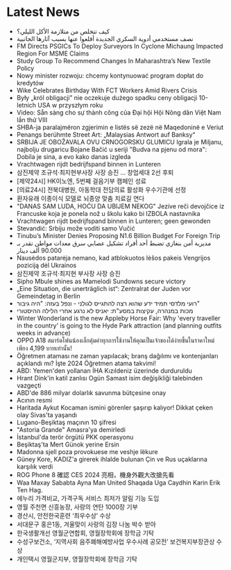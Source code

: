 # Latest News
-  كيف تتخلص من متلازمة الأكل الليلي؟
-  نصف مستخدمي أدوية السكري الجديدة أقلعوا عنها بسبب آثارها الجانبية
-  FM Directs PSGICs To Deploy Surveyors In Cyclone Michaung Impacted Region For MSME Claims
-  Study Group To Recommend Changes In Maharashtra’s New Textile Policy
-  Nowy minister rozwoju: chcemy kontynuować program dopłat do kredytów
-  Wike Celebrates Birthday With FCT Workers Amid Rivers Crisis
-  Były „król obligacji” nie oczekuje dużego spadku ceny obligacji 10-letnich USA w przyszłym roku
-  Video: Sẵn sàng cho sự thành công của Đại hội Hội Nông dân Việt Nam lần thứ VIII
-  SHBA-ja paralajmëron zgjerimin e listës së zezë në Maqedoninë e Veriut
-  Penangs berühmte Street Art: „Malaysias Antwort auf Banksy“
-  SRBIJA JE OBOŽAVALA OVU CRNOGORSKU GLUMICU Igrala je Miljanu, najbolju drugaricu Bojane Bačić u seriji "Budva na pjenu od mora": Dobila je sina, a evo kako danas izgleda
-  Vrachtwagen rijdt bedrijfspand binnen in Lunteren
-  삼진제약 조규석·최지현부사장 사장 승진 ... 창업세대 2선 후퇴
-  [제약24시] HK이노엔, 5번째 걸음기부 캠페인 성료
-  [의료24시] 전북대병원, 아동학대 전담의료 활성화 우수기관에 선정
-  환자유래 이종이식 모델로 뇌종양 맞춤 치료길 연다
-  "DANAS SAM LUDA, HOĆU DA UBIJEM NEKOG" Jezive reči devojčice iz Francuske koja je ponela nož u školu kako bi IZBOLA nastavnika
-  Vrachtwagen rijdt bedrijfspand binnen in Lunteren; geen gewonden
-  Stevandić: Srbiju može voditi samo Vučić
-  Tinubu’s Minister Denies Proposing N1.6 Billion Budget For Foreign Trip
-  مديرية أمن بنغازي تضبط أحد أفراد تشكيل عصابي سرق معدات مواطن تقدر بـ 90.000 ألف دينار
-  Nausėdos patarėja nemano, kad atblokuotos lėšos pakeis Vengrijos poziciją dėl Ukrainos
-  삼진제약 조규석·최지현 부사장 사장 승진
-  Sipho Mbule shines as Mamelodi Sundowns secure victory
-  „Eine Situation, die unerträglich ist“: Zentralrat der Juden vor Gemeindetag in Berlin
-  רועי מלדסי תמיד ידע שהוא רצה להתגייס לגולני - ונפל בעזה: "היה גיבור"
-  מכות במנהרה, עקיצות במסע"ת: יאניס לא נרגע אחרי הלילה ההיסטורי
-  Winter Wonderland is the new Appleby Horse Fair: Why 'every traveller in the country' is going to the Hyde Park attraction (and planning outfits weeks in advance)
-  OPPO A18 สมาร์ตโฟนน้องเล็กคุ้มค่าทุกการใช้งานให้คุณเป็นเจ้าของได้ง่ายขึ้นในราคาใหม่ เพียง 4,199 บาทเท่านั้น!
-  Öğretmen ataması ne zaman yapılacak; branş dağılımı ve kontenjanları açıklandı mı? İşte 2024 Öğretmen atama takvimi!
-  ABD: Yemen'den yollanan İHA Kızıldeniz üzerinde durduruldu
-  Hrant Dink'in katil zanlısı Ogün Samast isim değişikliği talebinden vazgeçti
-  ABD'de 886 milyar dolarlık savunma bütçesine onay
-  Acının resmi
-  Haritada Aykut Kocaman ismini görenler şaşırıp kalıyor! Dikkat çeken olay Sivas'ta yaşandı
-  Lugano-Beşiktaş maçının 10 şifresi
-  "Astoria Grande" Amasra'ya demirledi
-  İstanbul'da terör örgütü PKK operasyonu
-  Beşiktaş'ta Mert Günok yerine Ersin
-  Madonna sjell poza provokuese me veshje lëkure
-  Güney Kore, KADIZ'a girerek ihlalde bulunan Çin ve Rus uçaklarına karşılık verdi
-  ROG Phone 8 確認 CES 2024 亮相，機身外觀大改搶先看
-  Waa Maxay Sababta Ayna Man United Shaqada Uga Caydhin Karin Erik Ten Hag.
-  에누리 가격비교, 가격구독 서비스 최저가 알림 기능 도입
-  영월 주천면 신흥농장, 사랑의 연탄 1000장 기부
-  경산시, 안전한국훈련 ‘최우수상’ 수상
-  서대문구 홍은1동, 겨울맞이 사랑의 김장 나눔 박수 받아
-  한국생활개선 영월군연합회, 영월장학회에 장학금 기탁
-  수성구보건소, ‘지역사회 음주폐해예방사업 우수사례 공모전’ 보건복지부장관상 수상
-  개인택시 영월군지부, 영월장학회에 장학금 기탁
